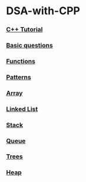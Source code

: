 # DSA-with-CPP
### [C++ Tutorial](./Basic_to_advance_Cpp)
### [Basic questions](./Basic-Questions)
### [Functions](./Functions)
### [Patterns](./patterns)
### [Array](./Array)
### [Linked List](./LinkedList)
### [Stack](./Stack)
### [Queue](./Queue)
### [Trees](./Trees)
### [Heap](./HEAP&PriorityQueue)

